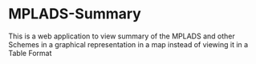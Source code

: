 # MPLADS-Summary
This is a web application to view summary of the MPLADS and other Schemes in a graphical representation in a map instead of viewing it in a Table Format<br>
<br>
